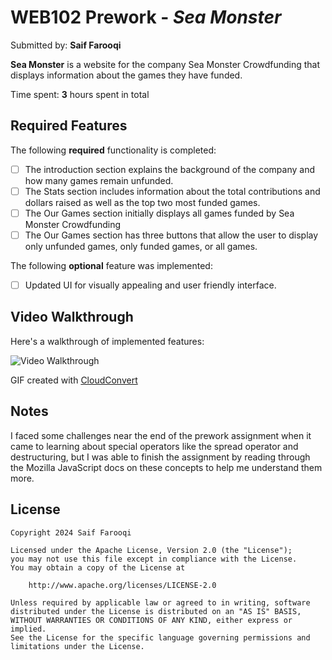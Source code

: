 # WEB102 Prework - *Sea Monster*

Submitted by: **Saif Farooqi**

**Sea Monster** is a website for the company Sea Monster Crowdfunding that displays information about the games they have funded.

Time spent: **3** hours spent in total

## Required Features

The following **required** functionality is completed:

* [ ] The introduction section explains the background of the company and how many games remain unfunded.
* [ ] The Stats section includes information about the total contributions and dollars raised as well as the top two most funded games.
* [ ] The Our Games section initially displays all games funded by Sea Monster Crowdfunding
* [ ] The Our Games section has three buttons that allow the user to display only unfunded games, only funded games, or all games.

The following **optional** feature was implemented:

* [ ] Updated UI for visually appealing and user friendly interface.

## Video Walkthrough

Here's a walkthrough of implemented features:

<img src='SeaMonsterWalkthrough.gif' title='Video Walkthrough' width='' alt='Video Walkthrough' />


GIF created with [CloudConvert](https://cloudconvert.com/)

## Notes

I faced some challenges near the end of the prework assignment when it came to learning about special operators like the spread operator and destructuring, but I was able to finish the assignment by reading through the Mozilla JavaScript docs on these concepts to help me understand them more.

## License

    Copyright 2024 Saif Farooqi

    Licensed under the Apache License, Version 2.0 (the "License");
    you may not use this file except in compliance with the License.
    You may obtain a copy of the License at

        http://www.apache.org/licenses/LICENSE-2.0

    Unless required by applicable law or agreed to in writing, software
    distributed under the License is distributed on an "AS IS" BASIS,
    WITHOUT WARRANTIES OR CONDITIONS OF ANY KIND, either express or implied.
    See the License for the specific language governing permissions and
    limitations under the License.
